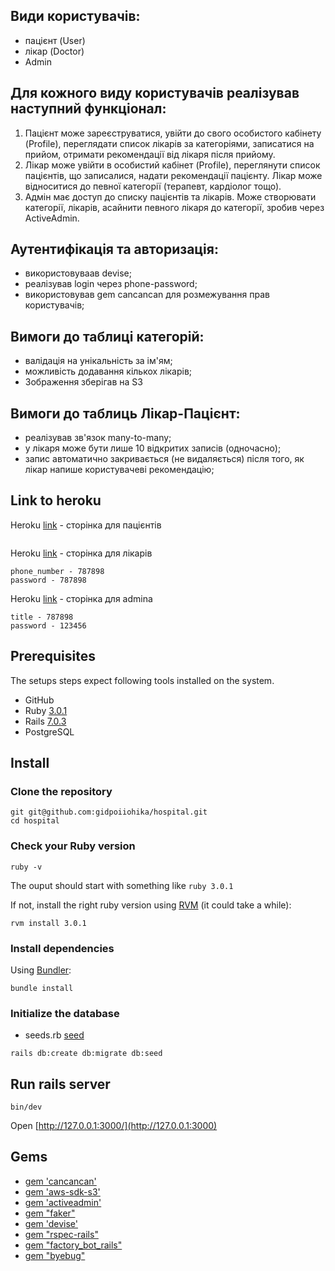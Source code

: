 ## Види користувачів:
- пацієнт (User)
- лікар (Doctor)
- Admin

## Для кожного виду користувачів реалізував наступний функціонал:

1. Пацієнт може зареєструватися, увійти до свого особистого кабінету (Profile), переглядати список лікарів за категоріями, записатися на прийом, отримати рекомендації від лікаря після прийому.
2. Лікар може увійти в особистий кабінет (Profile), переглянути список пацієнтів, що записалися, надати рекомендації пацієнту. Лікар може відноситися до певної категорії (терапевт, кардіолог тощо).
3. Адмін має доступ до списку пацієнтів та лікарів. Може створювати категорії, лікарів, асайнити певного лікаря до категорії, зробив через ActiveAdmin.

## Аутентифікація та авторизація:
- використовуваав devise;
- реалізував login через phone-password;
- використовував gem cancancan для розмежування прав користувачів;

## Вимоги до таблиці категорій:
- валідація на унікальність за ім'ям;
- можливість додавання кількох лікарів;
- Зображення зберігав на S3

## Вимоги до таблиць Лікар-Пацієнт:
- реалізував зв'язок many-to-many;
- у лікаря може бути лише 10 відкритих записів (одночасно);
- запис автоматично закривається (не видаляється) після того, як лікар напише
користувачеві рекомендацію;

## Link to heroku
Heroku [link](https://hospitaluk.herokuapp.com/) - сторінка для пацієнтів
```shell
```

Heroku [link](https://hospitaluk.herokuapp.com/doctors/sign_in/) - сторінка для лікарів
 ```shell
 phone_number - 787898
 password - 787898
 ```
Heroku [link](https://hospitaluk.herokuapp.com/admin/login) - сторінка для admina
 ```shell
 title - 787898
 password - 123456
```

## Prerequisites

The setups steps expect following tools installed on the system.

- GitHub
- Ruby [3.0.1](https://github.com/gidpoiiohika/new_task_project/blob/master/Gemfile#L4)
- Rails [7.0.3](https://github.com/gidpoiiohika/new_task_project/blob/master/Gemfile#L6)
- PostgreSQL 

## Install

### Clone the repository

```shell
git git@github.com:gidpoiiohika/hospital.git
cd hospital
```

### Check your Ruby version

```shell
ruby -v
```

The ouput should start with something like `ruby 3.0.1`

If not, install the right ruby version using [RVM](https://rvm.io/rvm/install#installing-rvm) (it could take a while):

```shell
rvm install 3.0.1
```

### Install dependencies

Using [Bundler](https://github.com/bundler/bundler):

```shell
bundle install
```
### Initialize the database
- seeds.rb [seed](https://github.com/gidpoiiohika/hospital/blob/master/db/seeds.rb#L1)

```shell
rails db:create db:migrate db:seed 
```

## Run rails server

```shell
bin/dev
```

Open [http://127.0.0.1:3000/](http://127.0.0.1:3000)

## Gems
- [gem 'cancancan'](https://github.com/CanCanCommunity/cancancan)
- [gem 'aws-sdk-s3'](https://github.com/aws/aws-sdk-ruby)
- [gem 'activeadmin'](https://github.com/activeadmin/activeadmin)
- [gem "faker"](https://github.com/faker-ruby/faker)
- [gem 'devise'](https://github.com/heartcombo/devise)
- [gem "rspec-rails"](https://github.com/rspec/rspec-rails)
- [gem "factory_bot_rails" ](https://github.com/thoughtbot/factory_bot_rails)
- [gem "byebug"](https://github.com/deivid-rodriguez/byebug)
